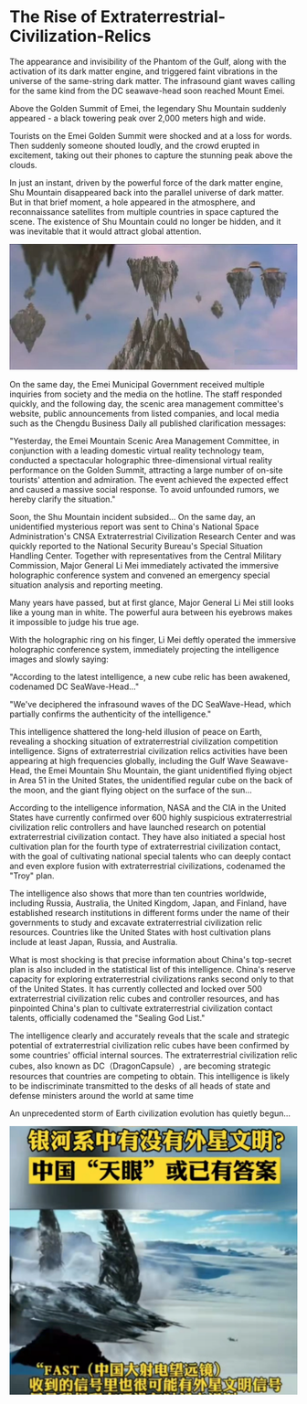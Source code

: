 # The Rise of Extraterrestrial-Civilization-Relics

The appearance and invisibility of the Phantom of the Gulf, along with the activation of its dark matter engine, and triggered faint vibrations in the universe of the same-string dark matter. The infrasound giant waves calling for the same kind from the DC seawave-head soon reached Mount Emei.

Above the Golden Summit of Emei,  the legendary Shu Mountain suddenly appeared - a black towering peak over 2,000 meters high and wide.

Tourists on the Emei Golden Summit were shocked and at a loss for words. Then suddenly someone shouted loudly, and the crowd erupted in excitement, taking out their phones to capture the stunning peak above the clouds.

In just an instant, driven by the powerful force of the dark matter engine, Shu Mountain disappeared back into the parallel universe of dark matter. But in that brief moment, a hole appeared in the atmosphere, and reconnaissance satellites from multiple countries in space captured the scene. The existence of Shu Mountain could no longer be hidden, and it was inevitable that it would attract global attention.

![](../.gitbook/assets/1000.jpeg)





On the same day, the Emei Municipal Government received multiple inquiries from society and the media on the hotline. The staff responded quickly, and the following day, the scenic area management committee's website, public announcements from listed companies, and local media such as the Chengdu Business Daily all published clarification messages:

"Yesterday, the Emei Mountain Scenic Area Management Committee, in conjunction with a leading domestic virtual reality technology team, conducted a spectacular holographic three-dimensional virtual reality performance on the Golden Summit, attracting a large number of on-site tourists' attention and admiration. The event achieved the expected effect and caused a massive social response. To avoid unfounded rumors, we hereby clarify the situation."

Soon, the Shu Mountain incident subsided... On the same day, an unidentified mysterious report was sent to China's National Space Administration's CNSA Extraterrestrial Civilization Research Center and was quickly reported to the National Security Bureau's Special Situation Handling Center. Together with representatives from the Central Military Commission, Major General Li Mei immediately activated the immersive holographic conference system and convened an emergency special situation analysis and reporting meeting.

Many years have passed, but at first glance, Major General Li Mei still looks like a young man in white. The powerful aura between his eyebrows makes it impossible to judge his true age.

With the holographic ring on his finger, Li Mei deftly operated the immersive holographic conference system, immediately projecting the intelligence images and slowly saying:

"According to the latest intelligence, a new cube relic has been awakened, codenamed DC SeaWave-Head..."

"We've deciphered the infrasound waves of the DC SeaWave-Head, which partially confirms the authenticity of the intelligence."

This intelligence shattered the long-held illusion of peace on Earth, revealing a shocking situation of extraterrestrial civilization competition intelligence. Signs of extraterrestrial civilization relics activities have been appearing at high frequencies globally, including the Gulf Wave Seawave-Head, the Emei Mountain Shu Mountain, the giant unidentified flying object in Area 51 in the United States, the unidentified regular cube on the back of the moon, and the giant flying object on the surface of the sun...

According to the intelligence information, NASA and the CIA in the United States have currently confirmed over 600 highly suspicious extraterrestrial civilization relic controllers and have launched research on potential extraterrestrial civilization contact. They have also initiated a special host cultivation plan for the fourth type of extraterrestrial civilization contact, with the goal of cultivating national special talents who can deeply contact and even explore fusion with extraterrestrial civilizations, codenamed the "Troy" plan.

The intelligence also shows that more than ten countries worldwide, including Russia, Australia, the United Kingdom, Japan, and Finland, have established research institutions in different forms under the name of their governments to study and excavate extraterrestrial civilization relic resources. Countries like the United States with host cultivation plans include at least Japan, Russia, and Australia.

What is most shocking is that precise information about China's top-secret plan is also included in the statistical list of this intelligence. China's reserve capacity for exploring extraterrestrial civilizations ranks second only to that of the United States. It has currently collected and locked over 500 extraterrestrial civilization relic cubes and controller resources, and has pinpointed China's plan to cultivate extraterrestrial civilization contact talents, officially codenamed the "Sealing God List."

The intelligence clearly and accurately reveals that the scale and strategic potential of extraterrestrial civilization relic cubes have been confirmed by some countries' official internal sources. The extraterrestrial civilization relic cubes, also known as DC（DragonCapsule）, are becoming strategic resources that countries are competing to obtain. This intelligence is likely to be indiscriminate transmitted to the desks of all heads of state and defense ministers around the world at same time

An unprecedented storm of Earth civilization evolution has quietly begun...





![](<../.gitbook/assets/截屏2022-02-05 下午5.46.17.png>)

